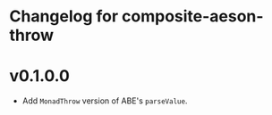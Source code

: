 # Changelog for composite-aeson-throw

# v0.1.0.0

* Add `MonadThrow` version of ABE's `parseValue`.
